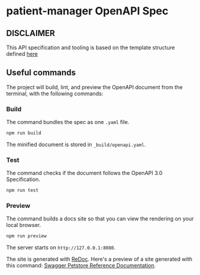 # patient-manager OpenAPI Spec

## DISCLAIMER

This API specification and tooling is based on the template structure defined
[here](https://github.com/dgarcia360/openapi-boilerplate)

## Useful commands

The project will build, lint, and preview the OpenAPI document from the terminal, with the following commands:

### Build

The command bundles the spec as one `.yaml` file.

```bash
npm run build
```

The minified document is stored in `_build/openapi.yaml`.

### Test

The command checks if the document follows the OpenAPI 3.0 Specification.

```bash
npm run test
```

### Preview

The command builds a docs site so that you can view the rendering on your local browser.

```bash
npm run preview
```

The server starts on `http://127.0.0.1:8080`.

The site is generated with [ReDoc](https://github.com/Redocly/redoc).
Here's a preview of a site generated with this command: [Swagger Petstore Reference Documentation](https://dgarcia360.github.io/openapi-boilerplate/).
